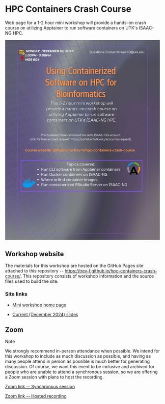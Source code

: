 # HPC Containers Crash Course

Web page for a 1-2 hour mini workshop will provide a hands-on crash course on utilizing Apptainer to run software containers on UTK's ISAAC-NG HPC.

![Check out our flyer](assets/flyer.png)

## Workshop website

The materials for this workshop are hosted on the GitHub Pages site attached to this repository -- <https://trev-f.github.io/hpc-containers-crash-course/>.
This repository consists of workshop information and the source files used to build the site.

### Site links

* [Mini workshop home page](https://trev-f.github.io/hpc-containers-crash-course/)

* [Current (December 2024) slides](https://trev-f.github.io/hpc-containers-crash-course/slides/20241216-slides.html#/title-slide)

## Zoom

> [!NOTE]  
> We strongly recommend in-person attendance when possible.
> We intend for this workshop to include as much discussion as possible, and having as many people attend in person as possible is much better for generating discussion.
> Of course, we want this event to be inclusive and archived for people who are unable to attend a synchronous session, so we are offering a Zoom session with plans to host the recording.

[Zoom link -- Synchronous session](https://tennessee.zoom.us/j/86779798088)

[Zoom link -- Hosted recording](https://liveutk-my.sharepoint.com/:v:/g/personal/tfreem10_vols_utk_edu/EYx8DMwB5bxOrd_bPSDqJaIBHZIP2tIUMKAXNG6wyYCowg?e=kbhObw)
